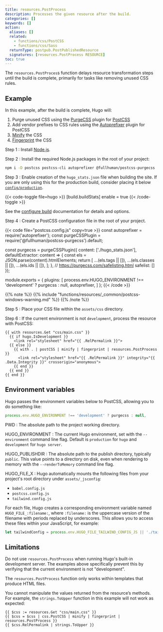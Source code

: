 ```yaml
---
title: resources.PostProcess
description: Processes the given resource after the build.
categories: []
keywords: []
action:
  aliases: []
  related:
    - functions/css/PostCSS
    - functions/css/Sass
  returnType: postpub.PostPublishedResource
  signatures: [resources.PostProcess RESOURCE]
toc: true
---
```


The `resources.PostProces`s function delays resource transformation steps until the build is complete, primarily for tasks like removing unused CSS rules.

## Example

In this example, after the build is complete, Hugo will:

1. Purge unused CSS using the [PurgeCSS] plugin for [PostCSS]
2. Add vendor prefixes to CSS rules using the [Autoprefixer] plugin for PostCSS
3. [Minify] the CSS
4. [Fingerprint] the CSS 

[autoprefixer]: https://github.com/postcss/autoprefixer
[fingerprint]: /functions/resources/fingerprint/
[minify]: /functions/resources/minify/
[postcss]: /functions/css/postcss/
[purgecss]: https://purgecss.com/plugins/postcss.html

Step 1
: Install [Node.js].

[node.js]: https://nodejs.org/en/download

Step 2
: Install the required Node.js packages in the root of your project:

```sh
npm i -D postcss postcss-cli autoprefixer @fullhuman/postcss-purgecss
```

Step 3
: Enable creation of the `hugo_stats.json` file when building the site. If you are only using this for the production build, consider placing it below [`config/production`].

[`config/production`]: /getting-started/configuration/#configuration-directory

{{< code-toggle file=hugo >}}
[build.buildStats]
enable = true
{{< /code-toggle >}}

See the [configure build] documentation for details and options.

[configure build]: /getting-started/configuration/#configure-build

Step 4
: Create a PostCSS configuration file in the root of your project.

{{< code file="postcss.config.js" copy=true >}}
const autoprefixer = require('autoprefixer');
const purgeCSSPlugin = require('@fullhuman/postcss-purgecss').default;

const purgecss = purgeCSSPlugin({
  content: ['./hugo_stats.json'],
  defaultExtractor: content => {
    const els = JSON.parse(content).htmlElements;
    return [
      ...(els.tags || []),
      ...(els.classes || []),
      ...(els.ids || []),
    ];
  },
  // https://purgecss.com/safelisting.html
  safelist: []
});

module.exports = {
  plugins: [
    process.env.HUGO_ENVIRONMENT !== 'development' ? purgecss : null,
    autoprefixer,
  ]
};
{{< /code >}}

{{% note %}}
{{% include "functions/resources/_common/postcss-windows-warning.md" %}}
{{% /note %}}

Step 5
: Place your CSS file within the `assets/css` directory.

Step 6
: If the current environment is not `development`, process the resource with PostCSS:

```go-html-template
{{ with resources.Get "css/main.css" }}
  {{ if hugo.IsDevelopment }}
    <link rel="stylesheet" href="{{ .RelPermalink }}">
  {{ else }}
    {{ with . | postCSS | minify | fingerprint | resources.PostProcess }}
      <link rel="stylesheet" href="{{ .RelPermalink }}" integrity="{{ .Data.Integrity }}" crossorigin="anonymous">
    {{ end }}
  {{ end }}
{{ end }}
```

## Environment variables

Hugo passes the environment variables below to PostCSS, allowing you to do something like:

```js
process.env.HUGO_ENVIRONMENT !== 'development' ? purgecss : null,
```

PWD
: The absolute path to the project working directory.

HUGO_ENVIRONMENT
: The current Hugo environment, set with the `--environment` command line flag.
Default is `production` for `hugo` and `development` for `hugo server`.

HUGO_PUBLISHDIR
: The absolute path to the publish directory, typically `public`. This value points to a directory on disk, even when rendering to memory with the `--renderToMemory` command line flag.

HUGO_FILE_X
: Hugo automatically mounts the following files from your project's root directory under `assets/_jsconfig`:

- `babel.config.js`
- `postcss.config.js`
- `tailwind.config.js`

For each file, Hugo creates a corresponding environment variable named `HUGO_FILE_:filename:`, where `:filename:` is the uppercase version of the filename with periods replaced by underscores.  This allows you to access these files within your JavaScript, for example:

```js
let tailwindConfig = process.env.HUGO_FILE_TAILWIND_CONFIG_JS || './tailwind.config.js';
```

## Limitations

Do not use `resources.PostProcess` when running Hugo's built-in development server. The examples above specifically prevent this by verifying that the current environment is not "development".

The `resources.PostProcess` function only works within templates that produce HTML files.

You cannot manipulate the values returned from the resource’s methods. For example, the `strings.ToUpper` function in this example will not work as expected:

```go-html-template
{{ $css := resources.Get "css/main.css" }}
{{ $css = $css | css.PostCSS | minify | fingerprint | resources.PostProcess }}
{{ $css.RelPermalink | strings.ToUpper }}
```
